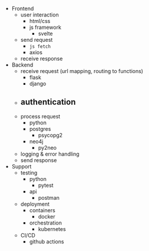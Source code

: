 - Frontend
	- user interaction
		- html/css
		- js framework
			- svelte
	- send request
		- ```js fetch```
		- axios
	- receive response
- Backend 
	- receive request (url mapping, routing to functions)
		- flask
		- django
	- authentication
		- 
	- process request
		- python
		- postgres
			- psycopg2
		- neo4j
			- py2neo
	- logging & error handling
	- send response
- Support
	- testing
		- python
			- pytest
		- api
			- postman
	- deployment
		- containers
			- docker
		- orchestration
			- kubernetes
	- CI/CD
		- github actions